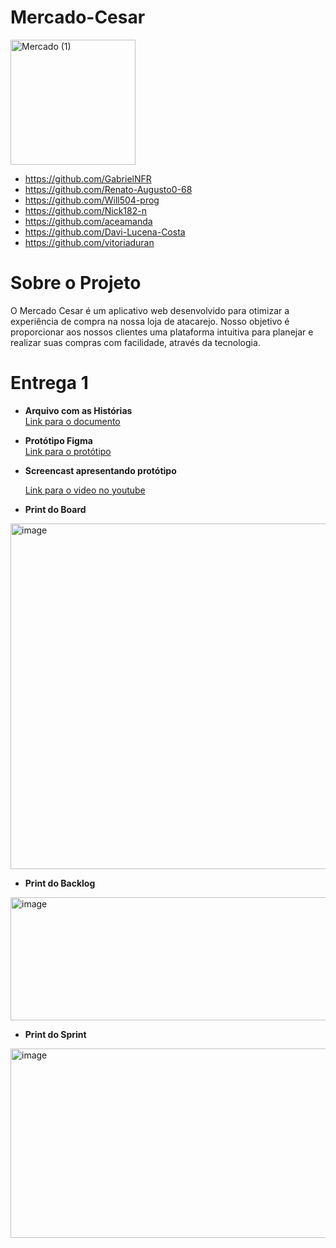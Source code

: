# Mercado-Cesar
<img width="200" height="200" alt="Mercado (1)" src="https://github.com/user-attachments/assets/52315aa4-eb91-4376-bf8c-fd4a127e79f4" />

- https://github.com/GabrielNFR
- https://github.com/Renato-Augusto0-68
- https://github.com/Will504-prog
- https://github.com/Nick182-n
- https://github.com/aceamanda
- https://github.com/Davi-Lucena-Costa
- https://github.com/vitoriaduran

# Sobre o Projeto

O Mercado Cesar é um aplicativo web desenvolvido para otimizar a experiência de compra na nossa loja de atacarejo. Nosso objetivo é proporcionar aos nossos clientes uma plataforma intuitiva para planejar e realizar suas compras com facilidade, através da tecnologia.

# Entrega 1

- **Arquivo com as Histórias**  
  [Link para o documento](https://docs.google.com/document/d/1Thg1XWT-2qRbtW8FtkkfUA7jPVyV2t_D02Ml_3Ot1Yc/edit?tab=t.0)

- **Protótipo Figma**  
  [Link para o protótipo](https://www.figma.com/design/PY07iuI9rTkpNqudv6XKpt/Mercado-Cesar?node-id=0-1&t=WOChUomwqRsKcepr-1)

- **Screencast apresentando protótipo**

  [Link para o video no youtube](https://youtu.be/PbrgKpvW0ok?si=02IWW0jQW_LXxQ1B)

- **Print do Board**
<img width="1677" height="553" alt="image" src="https://github.com/user-attachments/assets/187193be-c2c7-4fa1-8432-f1cb85b2a7d7" />

- **Print do Backlog**
<img width="1340" height="197" alt="image" src="https://github.com/user-attachments/assets/a04823c6-8625-43d5-9e29-1a5637791523" />


- **Print do Sprint**
<img width="1334" height="303" alt="image" src="https://github.com/user-attachments/assets/bb2017ad-5a4a-4182-975c-041761c74ab0" />



